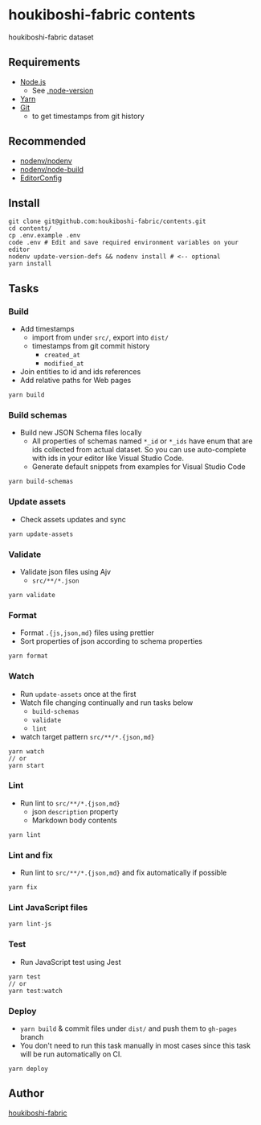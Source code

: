 # houkiboshi-fabric contents

houkiboshi-fabric dataset

## Requirements

- [Node.js](https://nodejs.org/)
  - See [.node-version](./.node-version)
- [Yarn](https://yarnpkg.com/)
- [Git](https://git-scm.com/)
  - to get timestamps from git history

## Recommended

- [nodenv/nodenv](https://github.com/nodenv/nodenv)
- [nodenv/node-build](https://github.com/nodenv/node-build)
- [EditorConfig](https://editorconfig.org/)

## Install

```console
git clone git@github.com:houkiboshi-fabric/contents.git
cd contents/
cp .env.example .env
code .env # Edit and save required environment variables on your editor
nodenv update-version-defs && nodenv install # <-- optional
yarn install
```

## Tasks

### Build

- Add timestamps
  - import from under `src/`, export into `dist/`
  - timestamps from git commit history
    - `created_at`
    - `modified_at`
- Join entities to id and ids references
- Add relative paths for Web pages

```console
yarn build
```

### Build schemas

- Build new JSON Schema files locally
  - All properties of schemas named `*_id` or `*_ids` have enum that
    are ids collected from actual dataset. So you can use auto-complete with ids
    in your editor like Visual Studio Code.
  - Generate default snippets from examples for Visual Studio Code

```console
yarn build-schemas
```

### Update assets

- Check assets updates and sync

```console
yarn update-assets
```

### Validate

- Validate json files using Ajv
  - `src/**/*.json`

```console
yarn validate
```

### Format

- Format `.{js,json,md}` files using prettier
- Sort properties of json according to schema properties

```console
yarn format
```

### Watch

- Run `update-assets` once at the first
- Watch file changing continually and run tasks below
  - `build-schemas`
  - `validate`
  - `lint`
- watch target pattern `src/**/*.{json,md}`

```console
yarn watch
// or
yarn start
```

### Lint

- Run lint to `src/**/*.{json,md}`
  - json `description` property
  - Markdown body contents

```console
yarn lint
```

### Lint and fix

- Run lint to `src/**/*.{json,md}` and fix automatically if possible

```console
yarn fix
```

### Lint JavaScript files

```console
yarn lint-js
```

### Test

- Run JavaScript test using Jest

```console
yarn test
// or
yarn test:watch
```

### Deploy

- `yarn build` & commit files under `dist/` and push them to `gh-pages` branch
- You don't need to run this task manually in most cases since
  this task will be run automatically on CI.

```console
yarn deploy
```

## Author

[houkiboshi-fabric](https://github.com/houkiboshi-fabric)
